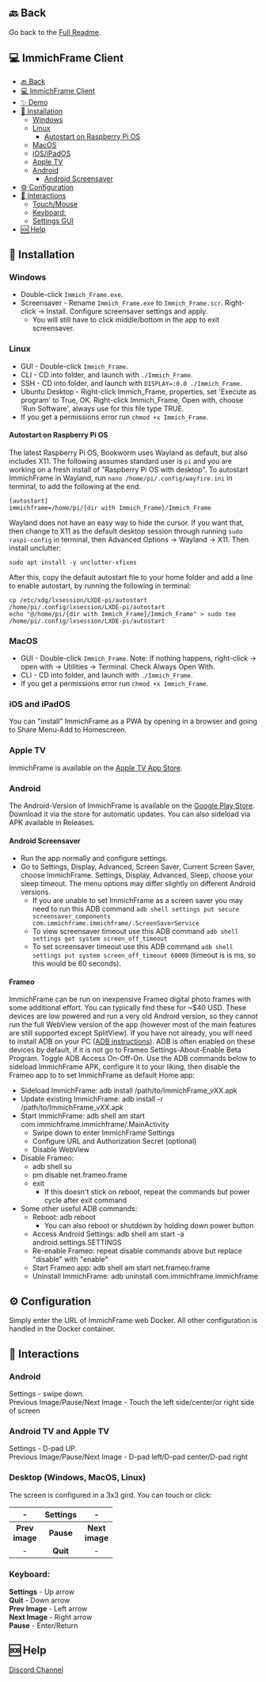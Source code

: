 ## 🔙 Back
Go back to the [Full Readme](/README.md).

## 💻 ImmichFrame Client
- [🔙 Back](#-back)
- [💻 ImmichFrame Client](#-immichframe-client)
- [✨ Demo](#-demo)
- [🔧 Installation](#-installation)
  - [Windows](#windows)
  - [Linux](#linux)
    - [Autostart on Raspberry Pi OS](#autostart-on-raspberry-pi-os)
  - [MacOS](#macos)
  - [iOS/iPadOS](#ios-and-ipados)
  - [Apple TV](#apple-tv)
  - [Android](#android)
    - [Android Screensaver](#android-screensaver)
- [⚙️ Configuration](#️-configuration)
- [💬 Interactions](#-interactions)
  - [Touch/Mouse](#touchmouse)
  - [Keyboard:](#keyboard)
  - [Settings GUI](#settings-gui)
- [🆘 Help](#-help)


## 🔧 Installation

### Windows
- Double-click `Immich_Frame.exe`.
- Screensaver - Rename `Immich_Frame.exe` to `Immich_Frame.scr`. Right-click &rarr; Install. Configure screensaver settings and apply.
  - You will still have to click middle/bottom in the app to exit screensaver.

### Linux

- GUI - Double-click `Immich_Frame`.
- CLI - CD into folder, and launch with `./Immich_Frame`.
- SSH - CD into folder, and launch with `DISPLAY=:0.0 ./Immich_Frame`.
- Ubuntu Desktop - Right-click Immich_Frame, properties, set 'Execute as program' to True, OK. Right-click Immich_Frame, Open with, choose 'Run Software', always use for this file type TRUE.
- If you get a permissions error run `chmod +x Immich_Frame`.

#### Autostart on Raspberry Pi OS

The latest Raspberry Pi OS, Bookworm uses Wayland as default, but also includes X11. The following assumes standard user is `pi` and you are working on a fresh install of "Raspberry Pi OS with desktop".
To autostart ImmichFrame in Wayland, run `nano /home/pi/.config/wayfire.ini` in terminal, to add the following at the end.

```
[autostart]
immichframe=/home/pi/{dir with Immich_Frame}/Immich_Frame
```

Wayland does not have an easy way to hide the cursor. If you want that, then change to X11 as the default desktop session through running `sudo raspi-config` in terminal, then Advanced Options &rarr; Wayland &rarr; X11.
Then install unclutter:

```
sudo apt install -y unclutter-xfixes
```

After this, copy the default autostart file to your home folder and add a line to enable autostart, by running the following in terminal:

```
cp /etc/xdg/lxsession/LXDE-pi/autostart /home/pi/.config/lxsession/LXDE-pi/autostart
echo "@/home/pi/{dir with Immich_Frame}/Immich_Frame" > sudo tee /home/pi/.config/lxsession/LXDE-pi/autostart
```

### MacOS

- GUI - Double-click `Immich_Frame`. Note: If nothing happens, right-click &rarr; open with &rarr; Utilities &rarr; Terminal. Check Always Open With.
- CLI - CD into folder, and launch with `./Immich_Frame`.
- If you get a permissions error run `chmod +x Immich_Frame`.

### iOS and iPadOS
You can "install" ImmichFrame as a PWA by opening in a browser and going to Share Menu-Add to Homescreen.

### Apple TV
ImmichFrame is available on the [Apple TV App Store][app-store-link].

### Android
The Android-Version of ImmichFrame is available on the [Google Play Store][play-store-link]. Download it via the store for automatic updates. You can also sideload via APK available in Releases.


#### Android Screensaver

- Run the app normally and configure settings.
- Go to Settings, Display, Advanced, Screen Saver, Current Screen Saver, choose ImmichFrame. Settings, Display, Advanced, Sleep, choose your sleep timeout. The menu options may differ slightly on different Android versions.
  - If you are unable to set ImmichFrame as a screen saver you may need to run this ADB command `adb shell settings put secure screensaver_components com.immichframe.immichframe/.ScreenSaverService`
  - To view screensaver timeout use this ADB command `adb shell settings get system screen_off_timeout`
  - To set screensaver timeout use this ADB command `adb shell settings put system screen_off_timeout 60000` (timeout is is ms, so this would be 60 seconds).

#### Frameo
ImmichFrame can be run on inexpensive Frameo digital photo frames with some additional effort. You can typically find these for ~$40 USD. These devices are low powered and run a very old Android version, so they cannot run the full WebView version of the app (however most of the main features are still supported except SplitView). If you have not already, you will need to install ADB on your PC ([ADB instructions][ADB-link]).
ADB is often enabled on these devices by default, if it is not go to Frameo Settings-About-Enable Beta Program. Toggle ADB Access On-Off-On. Use the ADB commands below to sideload ImmichFrame APK, configure it to your liking, then disable the Frameo app to to set ImmichFrame as default Home app:
  - Sideload ImmichFrame: adb install /path/to/ImmichFrame_vXX.apk
  - Update existing ImmichFrame: adb install -r /path/to/ImmichFrame_vXX.apk
  - Start ImmichFrame: adb shell am start com.immichframe.immichframe/.MainActivity
      - Swipe down to enter ImmichFrame Settings
      - Configure URL and Authorization Secret (optional)
      - Disable WebView
  - Disable Frameo: 
      - adb shell su
      - pm disable net.frameo.frame
      - exit
        - If this doesn't stick on reboot, repeat the commands but power cycle after exit command
  - Some other useful ADB commands:
    - Reboot: adb reboot
        - You can also reboot or shutdown by holding down power button
    - Access Android Settings: adb shell am start -a android.settings.SETTINGS
    - Re-enable Frameo: repeat disable commands above but replace "disable" with "enable"
    - Start Frameo app: adb shell am start net.frameo.frame
    - Uninstall ImmichFrame: adb uninstall com.immichframe.immichframe

## ⚙️ Configuration

Simply enter the URL of ImmichFrame web Docker. All other configuration is handled in the Docker container. 

## 💬 Interactions

### Android
Settings - swipe down.  
Previous Image/Pause/Next Image - Touch the left side/center/or right side of screen
### Android TV and Apple TV
Settings - D-pad UP.  
Previous Image/Pause/Next Image - D-pad left/D-pad center/D-pad right

### Desktop (Windows, MacOS, Linux)

The screen is configured in a 3x3 gird. You can touch or click:

|         -         | **Settings** |         -         |
| :---------------: | :----------: | :---------------: |
| **Prev<br>image** |  **Pause**   | **Next<br>image** |
|         -         |   **Quit**   |         -         |

### Keyboard:
**Settings** - Up arrow <br/>
**Quit** - Down arrow <br/>
**Prev Image** - Left arrow <br/>
**Next Image** - Right arrow <br/>
**Pause** - Enter/Return <br/>

## 🆘 Help

[Discord Channel][support-url]


<!-- MARKDOWN LINKS & IMAGES -->
[support-url]: https://discord.com/channels/979116623879368755/1217843270244372480
[play-store-link]: https://play.google.com/store/apps/details?id=com.immichframe.immichframe
[app-store-link]: https://apps.apple.com/us/app/immichframe/id6742748077
[releases-url]: https://github.com/3rob3/ImmichFrame/releases/latest
[ADB-link]: https://www.xda-developers.com/install-adb-windows-macos-linux/